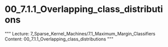 # 00_7.1.1_Overlapping_class_distributions

"""
Lecture: 7_Sparse_Kernel_Machines/7.1_Maximum_Margin_Classifiers
Content: 00_7.1.1_Overlapping_class_distributions
"""

